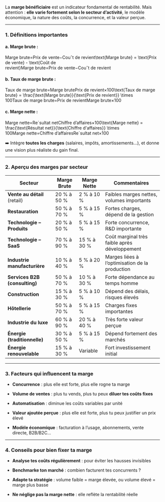 La **marge bénéficiaire** est un indicateur fondamental de rentabilité. Mais attention : **elle varie fortement selon le secteur d’activité**, le modèle économique, la nature des coûts, la concurrence, et la valeur perçue.

---

### 1. **Définitions importantes**

#### a. **Marge brute** :

Marge brute=Prix de vente−Couˆt de revient\text{Marge brute} = \text{Prix de vente} - \text{Coût de revient}Marge brute=Prix de vente−Couˆt de revient

#### b. **Taux de marge brute** :

Taux de marge brute=Marge brutePrix de revient×100\text{Taux de marge brute} = \frac{\text{Marge brute}}{\text{Prix de revient}} \times 100Taux de marge brute=Prix de revientMarge brute​×100

#### c. **Marge nette** :

Marge nette=Reˊsultat netChiffre d’affaires×100\text{Marge nette} = \frac{\text{Résultat net}}{\text{Chiffre d'affaires}} \times 100Marge nette=Chiffre d’affairesReˊsultat net​×100

➡️ Intègre **toutes les charges** (salaires, impôts, amortissements…), et donne une vision plus réaliste du gain final.

---

### 2. **Aperçu des marges par secteur**

|**Secteur**|**Marge Brute**|**Marge Nette**|**Commentaires**|
|---|---|---|---|
|**Vente au détail** (retail)|20 % à 50 %|2 % à 10 %|Faibles marges nettes, volumes importants|
|**Restauration**|50 % à 70 %|5 % à 15 %|Fortes charges, dépend de la gestion|
|**Technologie – Produits**|20 % à 50 %|5 % à 15 %|Forte concurrence, R&D importante|
|**Technologie – SaaS**|70 % à 90 %|15 % à 30 %|Coût marginal très faible après développement|
|**Industrie manufacturière**|10 % à 40 %|5 % à 20 %|Marges liées à l’optimisation de la production|
|**Services B2B (consulting)**|50 % à 70 %|10 % à 30 %|Forte dépendance au temps homme|
|**Construction**|15 % à 30 %|5 % à 10 %|Dépend des délais, risques élevés|
|**Hôtellerie**|50 % à 70 %|5 % à 15 %|Charges fixes importantes|
|**Industrie du luxe**|60 % à 90 %|20 % à 40 %|Très forte valeur perçue|
|**Énergie (traditionnelle)**|30 % à 50 %|5 % à 15 %|Dépend fortement des marchés|
|**Énergie renouvelable**|15 % à 30 %|Variable|Fort investissement initial|

---

### 3. **Facteurs qui influencent ta marge**

- **Concurrence** : plus elle est forte, plus elle rogne ta marge
    
- **Volume de ventes** : plus tu vends, plus tu peux **diluer tes coûts fixes**
    
- **Automatisation** : diminue les coûts variables par unité
    
- **Valeur ajoutée perçue** : plus elle est forte, plus tu peux justifier un prix élevé
    
- **Modèle économique** : facturation à l’usage, abonnements, vente directe, B2B/B2C…
    

---

### 4. **Conseils pour bien fixer ta marge**

- **Analyse tes coûts régulièrement** : pour éviter les hausses invisibles
    
- **Benchmarke ton marché** : combien facturent tes concurrents ?
    
- **Adapte ta stratégie** : volume faible = marge élevée, ou volume élevé = marge plus basse
    
- **Ne néglige pas la marge nette** : elle reflète la rentabilité réelle
